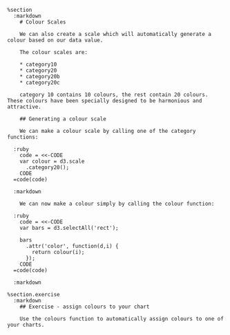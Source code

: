    %section
      :markdown
        # Colour Scales

        We can also create a scale which will automatically generate a colour based on our data value.

        The colour scales are:

        * category10
        * category20
        * category20b
        * category20c

        category 10 contains 10 colours, the rest contain 20 colours. These colours have been specially designed to be harmonious and attractive.

        ## Generating a colour scale

        We can make a colour scale by calling one of the category functions:

      :ruby
        code = <<-CODE
        var colour = d3.scale
          .category20();
        CODE
      =code(code)

      :markdown

        We can now make a colour simply by calling the colour function:

      :ruby
        code = <<-CODE
        var bars = d3.selectAll('rect');

        bars
          .attr('color', function(d,i) {
            return colour(i);
          });
        CODE
      =code(code)

      :markdown

    %section.exercise
      :markdown
        ## Exercise - assign colours to your chart

        Use the colours function to automatically assign colours to one of your charts.
